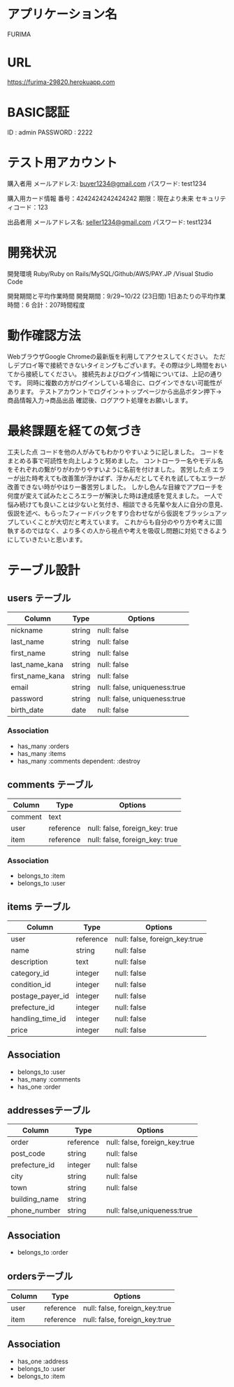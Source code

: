 # アプリケーション名

FURIMA

# URL

https://furima-29820.herokuapp.com

# BASIC認証

ID : admin
PASSWORD : 2222

# テスト用アカウント

購入者用
メールアドレス: buyer1234@gmail.com
パスワード: test1234

購入用カード情報
番号：4242424242424242
期限：現在より未来
セキュリティコード：123

出品者用
メールアドレス名: seller1234@gmail.com
パスワード: test1234

# 開発状況

開発環境
Ruby/Ruby on Rails/MySQL/Github/AWS/PAY.JP /Visual Studio Code

開発期間と平均作業時間
開発期間：9/29~10/22 (23日間)
1日あたりの平均作業時間：6
合計：207時間程度

# 動作確認方法

WebブラウザGoogle Chromeの最新版を利用してアクセスしてください。
ただしデプロイ等で接続できないタイミングもございます。その際は少し時間をおいてから接続してください。
接続先およびログイン情報については、上記の通りです。
同時に複数の方がログインしている場合に、ログインできない可能性があります。
テストアカウントでログイン→トップページから出品ボタン押下→商品情報入力→商品出品
確認後、ログアウト処理をお願いします。

# 最終課題を経ての気づき

工夫した点
コードを他の人がみてもわかりやすいように記しました。
コードをまとめる事で可読性を向上しようと努めました。
コントローラー名やモデル名をそれぞれの繋がりがわかりやすいように名前を付けました。
苦労した点
エラーが出た時考えても改善策が浮かばず、浮かんだとしてそれを試してもエラーが改善できない時がやはり一番苦労しました。
しかし色んな目線でアプローチを何度が変えて試みたところエラーが解決した時は達成感を覚えました。
一人で悩み続けても良いことは少ないと気付き、相談できる先輩や友人に自分の意見、仮説を述べ、もらったフィードバックをすり合わせながら仮説をブラッシュアップしていくことが大切だと考えています。
これからも自分のやり方や考えに固執するのではなく、より多くの人から視点や考えを吸収し問題に対処できるようにしていきたいと思います。

# テーブル設計

## users テーブル

| Column            | Type   | Options                           |
| ----------------- | ------ | --------------------------------- |
| nickname          | string | null: false                       |
| last_name         | string | null: false                       |
| first_name        | string | null: false                       |
| last_name_kana    | string | null: false                       |
| first_name_kana   | string | null: false                       |
| email             | string | null: false, uniqueness:true      |
| password          | string | null: false, uniqueness:true      |
| birth_date        | date   | null: false                       |
### Association

- has_many :orders
- has_many :items
- has_many :comments dependent: :destroy

## comments テーブル

| Column     | Type       | Options                        |
| -----------| ---------- | ------------------------------ |
| comment    | text       |                                |
| user       | reference  | null: false, foreign_key: true |
| item       | reference  | null: false, foreign_key: true |

### Association

- belongs_to :item
- belongs_to :user

## items テーブル

| Column             | Type       | Options                         |
| ------------------ | ---------- | ------------------------------- |
| user               | reference  | null: false, foreign_key:true   |  
| name               | string     | null: false                     |
| description        | text       | null: false                     |
| category_id        | integer    | null: false                     |
| condition_id       | integer    | null: false                     |
| postage_payer_id   | integer    | null: false                     |
| prefecture_id      | integer    | null: false                     |
| handling_time_id   | integer    | null: false                     |
| price              | integer    | null: false                     |

## Association
- belongs_to :user
- has_many :comments
- has_one :order

## addressesテーブル

| Column             | Type       | Options                         |
| ------------------ | ---------- | ------------------------------- |
| order              | reference  | null: false, foreign_key:true   |
| post_code          | string     | null: false                     |  
| prefecture_id      | integer    | null: false                     |  
| city               | string     | null: false                     |
| town               | string     | null: false                     |
| building_name      | string     |                                 |
| phone_number       | string     | null: false,uniqueness:true     |

## Association
- belongs_to :order

## ordersテーブル

| Column             | Type       | Options                         |
| ------------------ | ---------- | ------------------------------- |
| user               | reference  | null: false, foreign_key:true   |
| item               | reference  | null: false, foreign_key:true   |

## Association
- has_one :address
- belongs_to :user
- belongs_to :item

